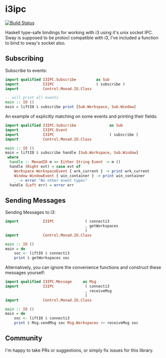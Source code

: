 # i3ipc

[![Build Status](https://travis-ci.com/leshow/i3ipc.svg?branch=master)](https://travis-ci.com/leshow/i3ipc)

Haskell type-safe bindings for working with i3 using it's unix socket IPC. Sway is supposed to be protocl compatible with i3, I've included a function to bind to sway's socket also.

## Subscribing

Subscribe to events:

```haskell
import qualified I3IPC.Subscribe         as Sub
import           I3IPC                   ( subscribe )
import           Control.Monad.IO.Class

-- will print all events
main :: IO ()
main = liftIO $ subscribe print [Sub.Workspace, Sub.Window]
```

An example of explicitly matching on some events and printing their fields:

```haskell
import qualified I3IPC.Subscribe               as Sub
import           I3IPC.Event
import           I3IPC                         ( subscribe )
import           Control.Monad.IO.Class

main :: IO ()
main = liftIO $ subscribe handle [Sub.Workspace, Sub.Window]
 where
  handle :: MonadIO m => Either String Event -> m ()
  handle (Right evt) = case evt of
    Workspace WorkspaceEvent { wrk_current } -> print wrk_current
    Window WindowEvent { win_container } -> print win_container
    _ -> error "No other event types"
  handle (Left err) = error err
```

## Sending Messages

Sending Messages to i3:

```haskell
import           I3IPC              ( connecti3
                                    , getWorkspaces
                                    )
import           Control.Monad.IO.Class                                    

main :: IO ()
main = do
    soc <- liftIO $ connecti3
    print $ getWorkspaces soc
```

Alternatively, you can ignore the convenience functions and construct these messages yourself:

```haskell
import qualified I3IPC.Message     as Msg
import           I3IPC              ( connecti3
                                    , receiveMsg
                                    )
import           Control.Monad.IO.Class                                    

main :: IO ()
main = do
    soc <- liftIO $ connecti3
    print $ Msg.sendMsg soc Msg.Workspaces >> receiveMsg soc
```

## Community

I'm happy to take PRs or suggestions, or simply fix issues for this library.
